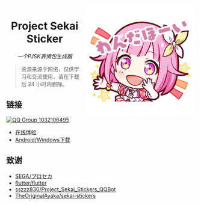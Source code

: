 <img src="assets/icon.png" alt="Wonderhoy!" align=right />
<div align="center">

# Project Sekai Sticker

<!-- ![Wonderhoy!](assets/icon.png) -->

_一个PJSK表情包生成器_

</div>

> 资源来源于网络，仅供学习和交流使用，请在下载后 24 小时内删除。

## 链接

[![QQ Group 1032106495](https://img.shields.io/badge/QQ%20Group%201032106495-加入群聊-blue)](https://qm.qq.com/q/kWarbQkuTm)

- [在线体验](https://xiaocaoooo.github.io/pjsk-sticker/)
- [Android/Windows下载](https://github.com/xiaocaoooo/pjsk-sticker/releases)

## 致谢

- [SEGA/プロセカ](https://pjsekai.sega.jp/)
- [flutter/flutter](https://github.com/flutter/flutter/)
- [sszzz830/Project_Sekai_Stickers_QQBot](https://github.com/sszzz830/Project_Sekai_Stickers_QQBot/)
- [TheOriginalAyaka/sekai-stickers](https://github.com/TheOriginalAyaka/sekai-stickers/)
